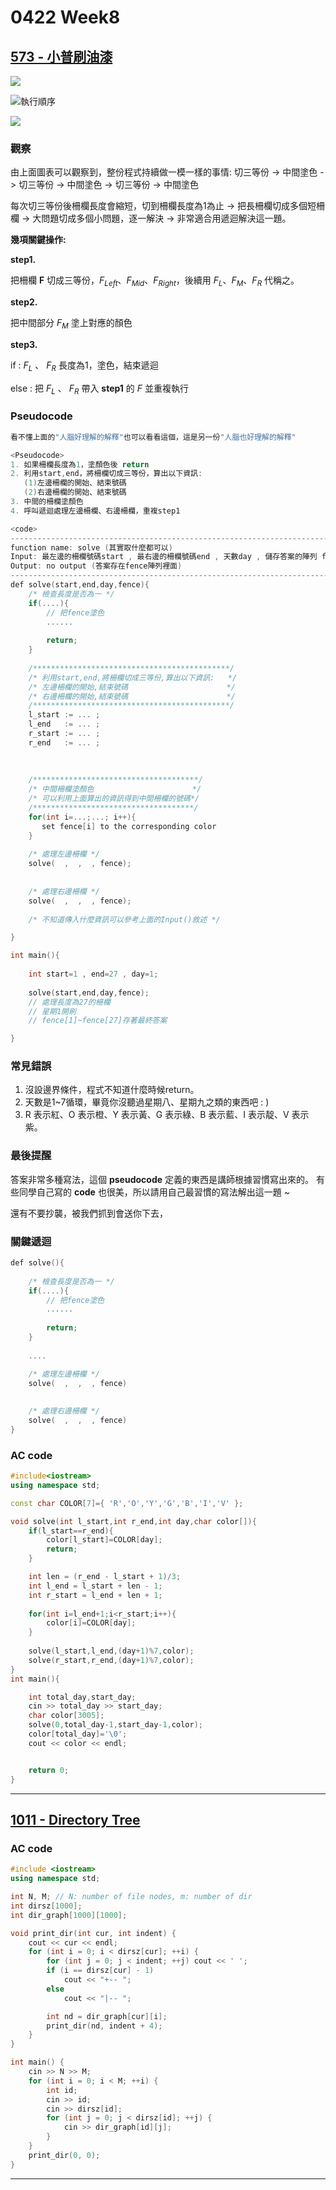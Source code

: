 # 0422 Week8

## [573 - 小普刷油漆](https://neoj.sprout.tw/problem/573/)
![](https://i.imgur.com/QUeIZHt.png)

![執行順序](https://i.imgur.com/s0cwPw8.png)

![](https://i.imgur.com/MxXXUyb.png)

### 觀察

由上面圖表可以觀察到，整份程式持續做一模一樣的事情:
切三等份 -> 中間塗色 -> 切三等份 -> 中間塗色 -> 切三等份 -> 中間塗色

每次切三等份後柵欄長度會縮短，切到柵欄長度為1為止 
-> 把長柵欄切成多個短柵欄 
-> 大問題切成多個小問題，逐一解決 
-> 非常適合用遞迴解決這一題。

**幾項關鍵操作:**

**step1.**

把柵欄 **F** 切成三等份，$F_{Left}$、$F_{Mid}$、$F_{Right}$，後續用 $F_L$、$F_M$、$F_R$ 代稱之。

**step2.** 

把中間部分 $F_{M}$ 塗上對應的顏色

**step3.** 

if : $F_L$ 、 $F_R$ 長度為1，塗色，結束遞迴

else : 把 $F_L$ 、 $F_R$ 帶入 **step1** 的 $F$ 並重複執行

### Pseudocode
```cpp
看不懂上面的"人腦好理解的解釋"也可以看看這個，這是另一份"人腦也好理解的解釋"

<Pseudocode>
1. 如果柵欄長度為1，塗顏色後 return
2. 利用start,end，將柵欄切成三等份，算出以下資訊:
   (1)左邊柵欄的開始、結束號碼
   (2)右邊柵欄的開始、結束號碼
3. 中間的柵欄塗顏色
4. 呼叫遞迴處理左邊柵欄、右邊柵欄，重複step1
```
```cpp
<code>
-----------------------------------------------------------------------------
function name: solve (其實取什麼都可以)
Input: 最左邊的柵欄號碼start , 最右邊的柵欄號碼end , 天數day , 儲存答案的陣列 fence[]
Output: no output (答案存在fence陣列裡面)
-----------------------------------------------------------------------------
def solve(start,end,day,fence){
    /* 檢查長度是否為一 */
    if(....){
        // 把fence塗色
        ......
        
        return;
    }
    
    /********************************************/
    /* 利用start,end,將柵欄切成三等份,算出以下資訊:   */
    /* 左邊柵欄的開始,結束號碼                      */
    /* 右邊柵欄的開始,結束號碼                      */
    /********************************************/
    l_start := ... ;
    l_end   := ... ;
    r_start := ... ;
    r_end   := ... ;
	
		
		
    /*************************************/
    /* 中間柵欄塗顏色                      */
    /* 可以利用上面算出的資訊得到中間柵欄的號碼*/
    /************************************/
    for(int i=...;...; i++){
       set fence[i] to the corresponding color
    }
	
    /* 處理左邊柵欄 */
    solve(  ,  ,  , fence);
		
		
    /* 處理右邊柵欄 */
    solve(  ,  ,  , fence);
    
    /* 不知道傳入什麼資訊可以參考上面的Input()敘述 */

}

int main(){
	
    int start=1 , end=27 , day=1;
	
    solve(start,end,day,fence);
    // 處理長度為27的柵欄
    // 星期1開刷
    // fence[1]~fence[27]存著最終答案

}
```

### 常見錯誤
1. 沒設邊界條件，程式不知道什麼時候return。
2. 天數是1~7循環，畢竟你沒聽過星期八、星期九之類的東西吧 : )
3.  R 表示紅、O 表示橙、Y 表示黃、G 表示綠、B 表示藍、I 表示靛、V 表示紫。

### 最後提醒

答案非常多種寫法，這個 **pseudocode** 定義的東西是講師根據習慣寫出來的。
有些同學自己寫的 **code** 也很美，所以請用自己最習慣的寫法解出這一題 ~

還有不要抄襲，被我們抓到會送你下去，
### 關鍵遞迴
```cpp
def solve(){
    
    /* 檢查長度是否為一 */
    if(....){
        // 把fence塗色
        ......
        
        return;
    }
	
    ....

    /* 處理左邊柵欄 */
    solve(  ,  ,  , fence)
		
		
    /* 處理右邊柵欄 */
    solve(  ,  ,  , fence)
}
```
### **AC code**
```cpp
#include<iostream>
using namespace std;

const char COLOR[7]={ 'R','O','Y','G','B','I','V' };

void solve(int l_start,int r_end,int day,char color[]){
    if(l_start==r_end){
        color[l_start]=COLOR[day];
        return;
    }

    int len = (r_end - l_start + 1)/3;
    int l_end = l_start + len - 1;
    int r_start = l_end + len + 1;
    
    for(int i=l_end+1;i<r_start;i++){
        color[i]=COLOR[day];
    }
    
    solve(l_start,l_end,(day+1)%7,color);
    solve(r_start,r_end,(day+1)%7,color);
}
int main(){

    int total_day,start_day;
    cin >> total_day >> start_day;
    char color[3005];
    solve(0,total_day-1,start_day-1,color);
    color[total_day]='\0';
    cout << color << endl;


    return 0;
}
```

---

## [1011 - Directory Tree](https://neoj.sprout.tw/problem/1011/)

### **AC code**
```cpp
#include <iostream>
using namespace std;

int N, M; // N: number of file nodes, m: number of dir
int dirsz[1000];
int dir_graph[1000][1000];

void print_dir(int cur, int indent) {
    cout << cur << endl;
    for (int i = 0; i < dirsz[cur]; ++i) {
        for (int j = 0; j < indent; ++j) cout << ' ';
        if (i == dirsz[cur] - 1)
            cout << "+-- ";
        else
            cout << "|-- ";

        int nd = dir_graph[cur][i];
        print_dir(nd, indent + 4);
    }
}

int main() {
    cin >> N >> M;
    for (int i = 0; i < M; ++i) {
        int id;
        cin >> id;
        cin >> dirsz[id];
        for (int j = 0; j < dirsz[id]; ++j) {
            cin >> dir_graph[id][j];
        }
    }
    print_dir(0, 0);
}
```

---